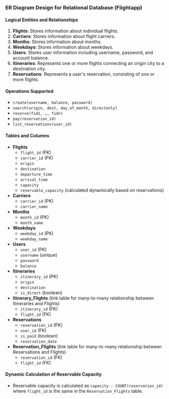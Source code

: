 ### ER Diagram Design for Relational Database (Flightapp)
#### Logical Entities and Relationships
1. **Flights**: Stores information about individual flights.
2. **Carriers**: Stores information about flight carriers.
3. **Months**: Stores information about months.
4. **Weekdays**: Stores information about weekdays.
5. **Users**: Stores user information including username, password, and account balance.
6. **Itineraries**: Represents one or more flights connecting an origin city to a destination city.
7. **Reservations**: Represents a user's reservation, consisting of one or more flights.
#### Operations Supported
- `create(username, balance, password)`
- `search(origin, dest, day_of_month, directonly)`
- `reserve(fid1, …, fidn)`
- `pay(reservation_id)`
- `list_reservations(user_id)`
#### Tables and Columns
- **Flights**
  - `flight_id` (PK)
  - `carrier_id` (FK)
  - `origin`
  - `destination`
  - `departure_time`
  - `arrival_time`
  - `capacity`
  - `reservable_capacity` (calculated dynamically based on reservations)
- **Carriers**
  - `carrier_id` (PK)
  - `carrier_name`
- **Months**
  - `month_id` (PK)
  - `month_name`
- **Weekdays**
  - `weekday_id` (PK)
  - `weekday_name`
- **Users**
  - `user_id` (PK)
  - `username` (unique)
  - `password`
  - `balance`
- **Itineraries**
  - `itinerary_id` (PK)
  - `origin`
  - `destination`
  - `is_direct` (boolean)
- **Itinerary_Flights** (link table for many-to-many relationship between Itineraries and Flights)
  - `itinerary_id` (FK)
  - `flight_id` (FK)
- **Reservations**
  - `reservation_id` (PK)
  - `user_id` (FK)
  - `is_paid` (boolean)
  - `reservation_date`
- **Reservation_Flights** (link table for many-to-many relationship between Reservations and Flights)
  - `reservation_id` (FK)
  - `flight_id` (FK)
#### Dynamic Calculation of Reservable Capacity
- Reservable capacity is calculated as `capacity - COUNT(reservation_id)` where `flight_id` is the same in the `Reservation_Flights` table.